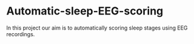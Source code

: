 # Automatic-sleep-EEG-scoring
In this project our aim is to automatically scoring sleep stages using EEG recordings.
